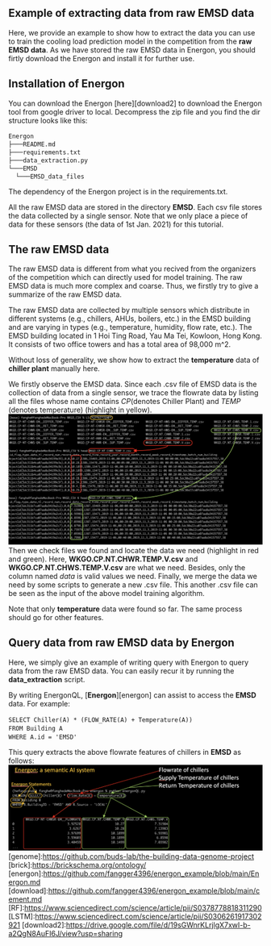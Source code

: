 ## Example of extracting data from raw EMSD data
Here, we provide an example to show how to extract the data you can use to train the cooling load prediction model in the competition from the **raw EMSD data**. As we have stored the raw EMSD data in Energon, you should firtly download the Energon and install it for further use.

## Installation of Energon
You can download the Energon [here][download2] to download the Energon tool from google driver to local. Decompress the zip file and you find the dir structure looks like this:
```
Energon
├───README.md
├───requirements.txt
├───data_extraction.py 
└───EMSD
  └───EMSD_data_files
```
The dependency of the Energon project is in the requirements.txt.

All the raw EMSD data are stored in the directory **EMSD**. Each csv file stores the data collected by a single sensor. Note that we only place a piece of data for these sensors (the data of 1st Jan. 2021) for this tutorial.

## The raw EMSD data
The raw EMSD data is different from what you recived from the organizers of the competition which can directly used for model training. The raw EMSD data is much more complex and coarse. Thus, we firstly try to give a summarize of the raw EMSD data.

The raw EMSD data are collected by multiple sensors which distribute in different systems (e.g., chillers, AHUs, boilers, etc.) in the EMSD building and are varying in types (e.g., temperature, humidity, flow rate, etc.). The EMSD building located in 1 Hoi Ting Road, Yau Ma Tei, Kowloon, Hong Kong. It consists of two office towers and has a total area of 98,000 m^2.

Without loss of generality, we show how to extract the **temperature** data of **chiller plant** manually here.

We firstly observe the EMSD data. Since each .csv file of EMSD data is the collection of data from a single sensor, we trace the flowrate data by listing all the files whose name contains *CP*(denotes Chiller Plant) and *TEMP* (denotes temperature) (highlight in yellow).
![image](https://github.com/fangger4396/energon_example/blob/main/img/emsd.png)
Then we check files we found and locate the data we need (highlight in red and green). Here, **WKGO.CP.NT.CHWR.TEMP.V.csv** and **WKGO.CP.NT.CHWS.TEMP.V.csv** are what we need. Besides, only the column named *data* is valid values we need.
Finally, we merge the data we need by some scripts to generate a new .csv file. This another .csv file can be seen as the input of the above model training algorithm.

Note that only **temperature** data were found so far. The same process should go for other features.

## Query data from raw EMSD data by Energon
Here, we simply give an example of writing query with Energon to query data from the raw EMSD data. You can easily recur it by running the **data_extraction** script.

By writing EnergonQL, [**Energon**][energon] can assist to access the **EMSD** data. For example:

`SELECT Chiller(A) * (FLOW_RATE(A) + Temperature(A))`\
`FROM Building A`\
`WHERE A.id = 'EMSD'`

This query extracts the above flowrate features of chillers in **EMSD** as follows:
![image](https://github.com/fangger4396/energon_example/blob/main/img/emsd2.png)
[genome]:https://github.com/buds-lab/the-building-data-genome-project
[brick]:https://brickschema.org/ontology/
[energon]:https://github.com/fangger4396/energon_example/blob/main/Energon.md
[download]:https://github.com/fangger4396/energon_example/blob/main/cement.md
[RF]:https://www.sciencedirect.com/science/article/pii/S0378778818311290
[LSTM]:https://www.sciencedirect.com/science/article/pii/S0306261917302921
[download2]:https://drive.google.com/file/d/19sGWnrKLrjlgX7xwI-b-a2QgN8AuFI6J/view?usp=sharing
